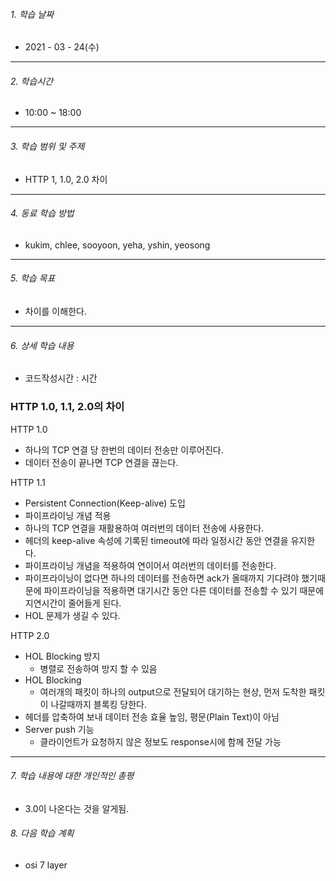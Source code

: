 

###### 1. 학습 날짜

- 2021 - 03 - 24(수)

---

###### 2. 학습시간

- 10:00 ~ 18:00

---

###### 3. 학습 범위 및 주제

- HTTP 1, 1.0, 2.0 차이

---

###### 4. 동료 학습 방법 

- kukim, chlee, sooyoon, yeha, yshin, yeosong

---

###### 5. 학습 목표 

- 차이를 이해한다.

---

###### 6. 상세 학습 내용

- 코드작성시간 :  시간

### HTTP 1.0, 1.1, 2.0의 차이

HTTP 1.0

- 하나의 TCP 연결 당 한번의 데이터 전송만 이루어진다.
- 데이터 전송이 끝나면 TCP 연결을 끊는다.

HTTP 1.1

- Persistent Connection(Keep-alive) 도입
- 파이프라이닝 개념 적용
- 하나의 TCP 연결을 재활용하여 여러번의 데이터 전송에 사용한다.
- 헤더의 keep-alive 속성에 기록된 timeout에 따라 일정시간 동안 연결을 유지한다.
- 파이프라이닝 개념을 적용하여 연이어서 여러번의 데이터를 전송한다.
- 파이프라이닝이 없다면 하나의 데이터를 전송하면 ack가 올때까지 기다려야 했기때문에 파이프라이닝을 적용하면 대기시간 동안 다른 데이터를 전송할 수 있기 때문에 지연시간이 줄어들게 된다.
- HOL 문제가 생길 수 있다.

HTTP 2.0

- HOL Blocking 방지
  - 병렬로 전송하여 방지 할 수 있음
- HOL Blocking
  - 여러개의 패킷이 하나의 output으로 전달되어 대기하는 현상, 먼저 도착한 패킷이 나갈때까지 블록킹 당한다.
- 헤더를 압축하여 보내 데이터 전송 효율 높임, 평문(Plain Text)이 아님
- Server push 기능
  - 클라이언트가 요청하지 않은 정보도 response시에 함께 전달 가능

---

###### 7. 학습 내용에 대한 개인적인 총평

- 3.0이 나온다는 것을 알게됨.

###### 8. 다음 학습 계획

- osi 7 layer
